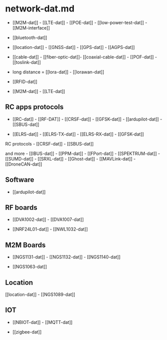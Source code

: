 
# network-dat.md


- [[M2M-dat]] - [[LTE-dat]] - [[POE-dat]] - [[low-power-test-dat]] - [[M2M-interface]]

- [[bluetooth-dat]]

- [[location-dat]] - [[GNSS-dat]] - [[GPS-dat]] - [[AGPS-dat]]


- [[cable-dat]] - [[fiber-optic-dat]]- [[coaxial-cable-dat]] - [[POF-dat]] - [[toslink-dat]]

- long distance = [[lora-dat]] - [[lorawan-dat]]



- [[RFID-dat]] 

- [[M2M-dat]] - [[LTE-dat]]

## RC apps protocols 

- [[RC-dat]] - [[RF-DAT]] - [[CRSF-dat]] - [[GFSK-dat]] - [[ardupilot-dat]] - [[SBUS-dat]]

 
- [[ELRS-dat]] - [[ELRS-TX-dat]] - [[ELRS-RX-dat]] - [[GFSK-dat]]

RC protocols - [[CRSF-dat]] - [[SBUS-dat]] 

and more - [[IBUS-dat]] - [[PPM-dat]] - [[FPort-dat]] - [[SPEKTRUM-dat]] - [[SUMD-dat]] - [[SRXL-dat]] - [[Ghost-dat]] - [[MAVLink-dat]] - [[DroneCAN-dat]] 


## Software 

- [[ardupilot-dat]]


## RF boards 

- [[DVA1002-dat]] - [[DVA1007-dat]]

- [[NRF24L01-dat]] - [[NWL1032-dat]]


## M2M Boards 

- [[NGS1131-dat]] - [[NGS1132-dat]] - [[NGS1140-dat]]

- [[NGS1063-dat]]


## Location 

[[location-dat]] - [[NGS1089-dat]]


## IOT 

- [[NBIOT-dat]] - [[MQTT-dat]]

- [[zigbee-dat]]